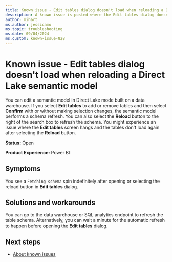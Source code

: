 ```yaml
---
title: Known issue - Edit tables dialog doesn't load when reloading a Direct Lake semantic model
description: A known issue is posted where the Edit tables dialog doesn't load when reloading a Direct Lake semantic model.
author: mihart
ms.author: jessicamo
ms.topic: troubleshooting  
ms.date: 09/04/2024
ms.custom: known-issue-828
---
```


# Known issue - Edit tables dialog doesn't load when reloading a Direct Lake semantic model

You can edit a semantic model in Direct Lake mode built on a data warehouse. If you select **Edit tables** to add or remove tables and then select **Confirm** with or without making selection changes, the semantic model performs a schema refresh. You can also select the **Reload** button to the right of the search box to refresh the schema. You might experience an issue where the **Edit tables** screen hangs and the tables don't load again after selecting the **Reload** button.

**Status:** Open

**Product Experience:** Power BI

## Symptoms

You see a `Fetching schema` spin indefinitely after opening or selecting the reload button in **Edit tables** dialog.

## Solutions and workarounds

You can go to the data warehouse or SQL analytics endpoint to refresh the table schema. Alternatively, you can wait a minute for the automatic refresh to happen before opening the **Edit tables** dialog.

## Next steps

- [About known issues](https://support.fabric.microsoft.com/known-issues)
